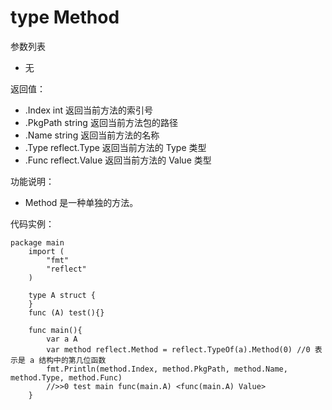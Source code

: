 # type Method

参数列表

- 无

返回值：

- .Index int 返回当前方法的索引号
- .PkgPath string 返回当前方法包的路径
- .Name string 返回当前方法的名称
- .Type reflect.Type 返回当前方法的 Type 类型
- .Func reflect.Value 返回当前方法的 Value 类型

功能说明：

- Method 是一种单独的方法。

代码实例：

  	package main
		import (
		    "fmt"
		    "reflect"
		)
		
		type A struct {
		}
		func (A) test(){}
		
		func main(){
			var a A
			var method reflect.Method = reflect.TypeOf(a).Method(0) //0 表示是 a 结构中的第几位函数
			fmt.Println(method.Index, method.PkgPath, method.Name, method.Type, method.Func)
			//>>0 test main func(main.A) <func(main.A) Value>
		}

